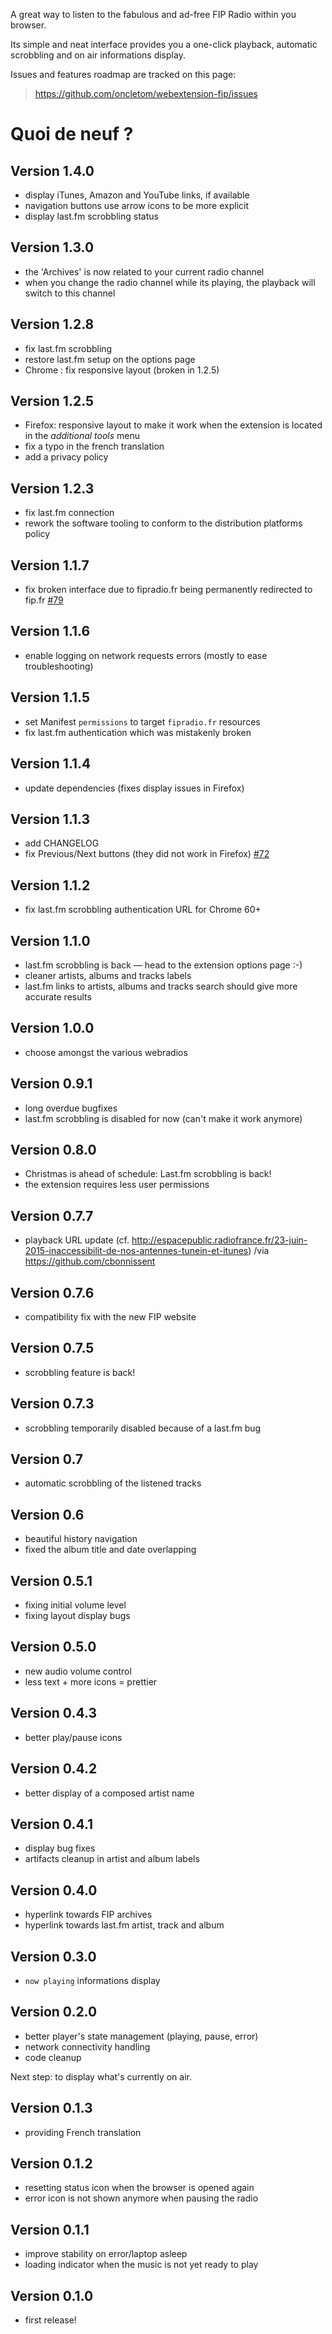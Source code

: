 A great way to listen to the fabulous and ad-free FIP Radio within you browser.

Its simple and neat interface provides you a one-click playback, automatic scrobbling and on air informations display.

Issues and features roadmap are tracked on this page:
> https://github.com/oncletom/webextension-fip/issues

# Quoi de neuf ?

## Version 1.4.0

- display iTunes, Amazon and YouTube links, if available
- navigation buttons use arrow icons to be more explicit
- display last.fm scrobbling status

## Version 1.3.0

- the 'Archives' is now related to your current radio channel
- when you change the radio channel while its playing, the playback will switch to this channel

## Version 1.2.8

- fix last.fm scrobbling
- restore last.fm setup on the options page
- Chrome : fix responsive layout (broken in 1.2.5)

## Version 1.2.5

- Firefox: responsive layout to make it work when the extension is located in the _additional tools_ menu
- fix a typo in the french translation
- add a privacy policy

## Version 1.2.3

- fix last.fm connection
- rework the software tooling to conform to the distribution platforms policy

## Version 1.1.7

- fix broken interface due to fipradio.fr being permanently redirected to fip.fr [#79](https://github.com/oncletom/webextension-fip/issues/79)

## Version 1.1.6

- enable logging on network requests errors (mostly to ease troubleshooting)

## Version 1.1.5

- set Manifest `permissions` to target `fipradio.fr` resources
- fix last.fm authentication which was mistakenly broken

## Version 1.1.4

- update dependencies (fixes display issues in Firefox)

## Version 1.1.3

- add CHANGELOG
- fix Previous/Next buttons (they did not work in Firefox) [#72](https://github.com/oncletom/webextension-fip/issues/72)

## Version 1.1.2

- fix last.fm scrobbling authentication URL for Chrome 60+

## Version 1.1.0

- last.fm scrobbling is back — head to the extension options page :-)
- cleaner artists, albums and tracks labels
- last.fm links to artists, albums and tracks search should give more accurate results

## Version 1.0.0

- choose amongst the various webradios

## Version 0.9.1

- long overdue bugfixes
- last.fm scrobbling is disabled for now (can't make it work anymore)

## Version 0.8.0
- Christmas is ahead of schedule: Last.fm scrobbling is back!
- the extension requires less user permissions

## Version 0.7.7
- playback URL update (cf. http://espacepublic.radiofrance.fr/23-juin-2015-inaccessibilit-de-nos-antennes-tunein-et-itunes) /via https://github.com/cbonnissent

## Version 0.7.6
- compatibility fix with the new FIP website

## Version 0.7.5
- scrobbling feature is back!

## Version 0.7.3
- scrobbling temporarily disabled because of a last.fm bug

## Version 0.7
- automatic scrobbling of the listened tracks

## Version 0.6
- beautiful history navigation
- fixed the album title and date overlapping

## Version 0.5.1
- fixing initial volume level
- fixing layout display bugs

## Version 0.5.0
- new audio volume control
- less text + more icons = prettier

## Version 0.4.3
- better play/pause icons

## Version 0.4.2
- better display of a composed artist name

## Version 0.4.1
- display bug fixes
- artifacts cleanup in artist and album labels

## Version 0.4.0
- hyperlink towards FIP archives
- hyperlink towards last.fm artist, track and album

## Version 0.3.0
- `now playing` informations display

## Version 0.2.0
- better player's state management (playing, pause, error)
- network connectivity handling
- code cleanup

Next step: to display what's currently on air.

## Version 0.1.3
- providing French translation

## Version 0.1.2
- resetting status icon when the browser is opened again
- error icon is not shown anymore when pausing the radio

## Version 0.1.1
- improve stability on error/laptop asleep
- loading indicator when the music is not yet ready to play

## Version 0.1.0
- first release!
